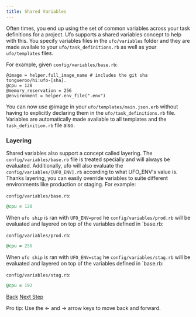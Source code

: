 ```yaml
---
title: Shared Variables
---
```


Often times, you end up using the set of common variables across your task definitions for a project.  Ufo supports a shared variables concept to help with this.  You specify variables files in the `ufo/variables` folder and they are made availale to your `ufo/task_definitions.rb` as well as your `ufo/templates` files.

For example, given `config/variables/base.rb`:

```
@image = helper.full_image_name # includes the git sha tongueroo/hi:ufo-[sha].
@cpu = 128
@memory_reservation = 256
@environment = helper.env_file(".env")
```

You can now use @image in your `ufo/templates/main.json.erb` without having to explicitly declaring them in the `ufo/task_definitions.rb` file.  Variables are automatically made available to all templates and the `task_definition.rb` file also.

### Layering

Shared variables also support a concept called layering.  The `config/variables/base.rb` file is treated specially and will always be evaluated.  Additionally, ufo will also evaluate the `config/variables/[UFO_ENV].rb` according to what UFO_ENV's value is. Thanks layering, you can easily override variables to suite different environments like production or staging. For example:

`config/variables/base.rb`:

```ruby
@cpu = 128
```

When `ufo ship` is ran with `UFO_ENV=prod` he `config/variables/prod.rb` will be evaluated and layered on top of the variables defined in `base.rb:

`config/variables/prod.rb`:

```ruby
@cpu = 256
```

When `ufo ship` is ran with `UFO_ENV=stag` he `config/variables/stag.rb` will be evaluated and layered on top of the variables defined in `base.rb:


`config/variables/stag.rb`:

```ruby
@cpu = 192
```


<a id="prev" class="btn btn-basic" href="{% link _docs/ufo-env.md %}">Back</a>
<a id="next" class="btn btn-primary" href="{% link _docs/helpers.md %}">Next Step</a>
<p class="keyboard-tip">Pro tip: Use the <- and -> arrow keys to move back and forward.</p>
